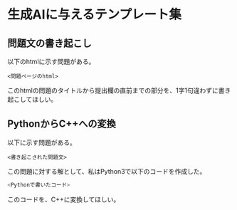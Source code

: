# 生成AIに与えるテンプレート集

## 問題文の書き起こし
以下のhtmlに示す問題がある。
```
<問題ページのhtml>
```
このhtmlの問題のタイトルから提出欄の直前までの部分を、1字1句違わずに書き起こしてほしい。

## PythonからC++への変換
以下に示す問題がある。
```
<書き起こされた問題文>
```
この問題に対する解として、私はPython3で以下のコードを作成した。
```Python
<Pythonで書いたコード>
```
このコードを、C++に変換してほしい。